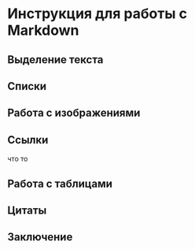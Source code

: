# Инструкция для работы с Markdown

## Выделение текста

## Списки

## Работа с изображениями

## Ссылки

что то

## Работа с таблицами

## Цитаты

## Заключение